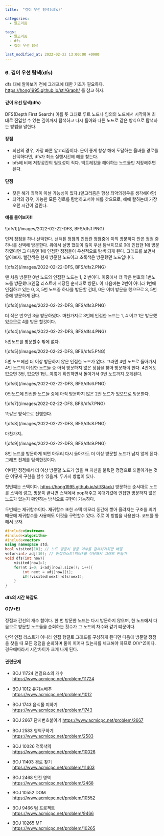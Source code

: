 ```yaml
---
title:  "깊이 우선 탐색(dfs)"

categories:
  - 알고리즘

tags:
  - 알고리즘
  - dfs
  - 깊이 우선 탐색

last_modified_at: 2022-02-22 13:00:00 +0900
---
```


### 6. 깊이 우선 탐색(dfs)

dfs 대해 알아보기 전에 그래프에 대한 기초가 필요하다.
<https://hong1995.github.io/stl/Graph/> 를 참고 하자.

#### 깊이 우선 탐색(dfs)

DFS(Depth First Search) 이름 뜻 그대로  루트 노드나 임의의 노드에서 시작하여 최대로 진입할 수 있는 깊이까지 탐색하고 다시 돌아와 다른 노드로 같은 방식으로 탐색하는 방법을 말한다.

#### 장점

- 최선의 경우, 가장 빠른 알고리즘이다.  운이 좋게 항상 해에 도달하는 올바를 경로를 선택하다면, dfs가 최소 실행시간에 해를 찾는다.
- bfs에 비해 저장공간의 필요성이 적다. 백트레킹을 해야하는 노드들만 저장해주면 된다.

#### 단점

- 찾은 해가 최적이 아닐 가능성이 있다.(알고리즘은 항상 최악의경우를 생각해야함)
- 최악의 경우, 가능한 모든 경로를 탐험하고서야 해를 찾으므로, 해에 돨하는데 가장 오랜 시간이 걸린다.

#### 예를 들어보자!!

![dfs1](/images/2022-02-22-DFS, BFS/dfs1.PNG)

먼저 정점을 하나 선택한다. 선택된 정점의 인접란 정점중에 아직 방문하지 안은 정점 중 하나를 선택해 방문한다. 위에서 설명 했듯이 깊이 우선 탐색이므로 0에 인접한 1에 방문 하였다면 그 다음엔 1에 인접한 정점들이 우선적으로 탐색 되게 된다. 그래프를 보면서 알아보자. 빨간색은 현재 방문한 노드이고 초록색은 방문했던 노드입니다.

![dfs2](/images/2022-02-22-DFS, BFS/dfs2.PNG)

맨 처음 방문한 0번 노드의 인접한 노드는 1, 2 번이다. 이중에서 더 작은 번호의 1번노드를 방문했다(인접 리스트에 저장된 순서대로 방문). 이 다음에는 2번이 아니라 1번에 인접하고 있는 0, 3, 5번 노드중 하나를 방문할 건데, 0은 이미 방문을 했으므로 3, 5번 중에 방문하게 된다.

![dfs3](/images/2022-02-22-DFS, BFS/dfs3.PNG)

더 작은 번호인 3을 방문하였다. 마찬가지로 3번에 인접한 노드는 1, 4 이고 1은 방문했었으므로 4를 방문 할것이다.

![dfs4](/images/2022-02-22-DFS, BFS/dfs4.PNG)

5번노드를 방문할수 밖에 없다.

![dfs5](/images/2022-02-22-DFS, BFS/dfs5.PNG)

5번 노드에선 더 이상 방문하지 않은 인접한 노드가 없다. 그러면 4번 노드로 돌아가서 4번 노드의 이접한 노드들 중 아직 방문하지 않은 정점을 찾아 방문해야 한다. 4번에도 없으면 3번, 없으면 1번...이렇게 확인하면서 돌아가서 0번 노드까지 오게된다. 

![dfs6](/images/2022-02-22-DFS, BFS/dfs6.PNG)

0번노드에 인접한 노드들 중에 아직 방문하지 않은 2번 노드가 있으므로 방문한다.

![dfs7](/images/2022-02-22-DFS, BFS/dfs7.PNG)

똑같은 방식으로 진행한다.

![dfs8](/images/2022-02-22-DFS, BFS/dfs8.PNG)

마찬가지..

![dfs9](/images/2022-02-22-DFS, BFS/dfs9.PNG)

8번 노드를 방문하게 되면 아무리 다시 돌아가도 더 이상 방문할 노드가 남지 않게 된다. 그래프 전체를 탐색한것이다. 

어떠한 정점에서 더 이상 방문할 노드가 없을 꺠 자신을 불렀던 정점으로 되돌아가는 것은 어떻게 구현을 할수 있을까. 두가지 방법이 있다. 

첫번째는 스택이다. <https://hong1995.github.io/stl/Stack/>
방문하는 순서대로 노드를 스택에 쌓고, 방문이 끝나면 스택에서 pop해주고 꼭대기값에 인접한 방문하지 않은 노드가 있는지 확인하는 방식으로 구현이 가능하다.

두번째는 재귀함수이다.
재귀함수 또한 스택 메모리 동간에 쌓아 올려지는 구조를 띄기 때문에 재귀함수를 사용해도 이것을 구련할수 있다. 주로 이 방법을 사용한다. 코드를 통해서 보자.

```c++
#include<iostream>
#include<algorithm>
#include<vector>
using namespace std;
bool visited[10]; // 노드 방문시 방문 여부를 검사하기위한 배열
vetor<int> adj[10]; // 인접리스트(벡터)를 이용해서 그래프 만들기
void dfs(int now){
	visited[now]=1;
	for(nt i=0; i<adj[now].size(); i++){
		int next = adj[now][i];
		if(!visited[next])dfs(next);
	}
}
```

#### dfs의 시간 복잡도

#### O(V+E)

정점과 간선의 개수 합이다. 한 번 방문한 노드는 다시 방문하지 않으며, 한 노드에서 다음으로 방문할 노드들을 순회하는 횟수가 그 노드의 차수와 같기 떄문이다.

만약 인접 리스트가 아니라 인접 행렬로 그래프를 구성하게 된다면 다음에 방문할 정점을 찾을 때 모든 정점을 순회하며 둘이 이어져 있는지를 체크해야 하므로 O(V^2)이다. 경우에따라서 시간차이가 크게 나게 된다.

#### 관련문제

- BOJ 11724 연결요소의 개수  
  <https://www.acmicpc.net/problem/11724>
- BOJ 1012 유기농배추  
  <https://www.acmicpc.net/problem/1012>
- BOJ 1743 음식물 피하기  
  <https://www.acmicpc.net/problem/1743>
- BOJ 2667 단지번호붙이기
  <https://www.acmicpc.net/problem/2667>
- BOJ 2583 영역구하기  
  <https://www.acmicpc.net/problem/2583>
- BOJ 10026 적록색약  
  <https://www.acmicpc.net/problem/10026>
- BOJ 11403 경로 찾기  
  <https://www.acmicpc.net/problem/11403>
- BOJ 2468 안전 영역  
  <https://www.acmicpc.net/problem/2468>
- BOJ 10552 DOM  
  <https://www.acmicpc.net/problem/10552>
- BOJ 9466 텀 프로젝트  
  <https://www.acmicpc.net/problem/9466>

- BOJ 10265 MT  
  <https://www.acmicpc.net/problem/10265>